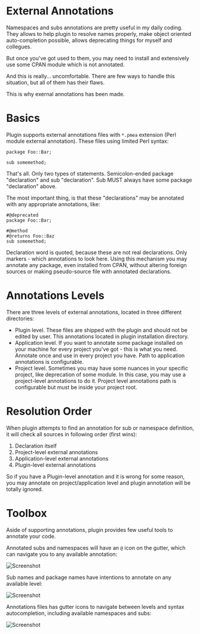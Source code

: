 # External Annotations

Namespaces and subs annotations are pretty useful in my daily coding. They allows to help plugin to resolve names 
properly, make object oriented auto-completion possible, allows deprecating things for myself and collegues.

But once you've got used to them, you may need to install and extensively use some CPAN module which is not annotated.

And this is really... uncomfortable. There are few ways to handle this situation, but all of them has their flaws.

This is why exernal annotations has been made.

# Basics

Plugin supports external annotations files with `*.pmea` extension (Perl module external annotation). These files using limited
Perl syntax:
```
package Foo::Bar;
	
sub somemethod;
```	
That's all. Only two types of statements. Semicolon-ended package "declaration" and sub "declaration". Sub MUST always 
have some package "declaration" above.

The most important thing, is that these "declarations" may be annotated with any appropriate annotations, like:
```
#@deprecated
package Foo::Bar;
	
#@method
#@returns Foo::Baz
sub somemethod;
```
Declaration word is quoted, because these are not real declarations. Only markers - which annotations to look here.
Using this mechanism you may annotate any package, even installed from CPAN, without altering foreign sources or making 
pseudo-source file with annotated declarations.

# Annotations Levels

There are three levels of external annotations, located in three different directories:

* Plugin level. These files are shipped with the plugin and should not be edited by user. This annotations located in plugin installation directory.
* Application level. If you want to annotate some package installed on your machine for every project you've got - this is what you need. Annotate once and use in every project you have. Path to application annotations is configurable. 
* Project level. Sometimes you may have some nuances in your specific project, like deprecation of some module. In this case, you may use a project-level annotations to do it. Project level annotations path is configurable but must be inside your project root.

# Resolution Order

When plugin attempts to find an annotation for sub or namespace definition, it will check all sources in following order (first wins):

1. Declaration itself
2. Project-level external annotations
3. Application-level external annotations
4. Plugin-level external annotations

So if you have a Plugin-level annotation and it is wrong for some reason, you may annotate on project/application level and plugin annotation will be totally ignored.

# Toolbox

Aside of supporting annotations, plugin provides few useful tools to annotate your code.

Annotated subs and namespaces will have an `@` icon on the gutter, which can navigate you to any available annotation:

![Screenshot](https://github.com/Camelcade/Perl5-IDEA/blob/master/images/ea/gutter.png)

Sub names and package names have intentions to annotate on any available level:

![Screenshot](https://github.com/Camelcade/Perl5-IDEA/blob/master/images/ea/intentions.png)

Annotations files has gutter icons to navigate between levels and syntax autocompletion, including available namespaces and subs:

![Screenshot](https://github.com/Camelcade/Perl5-IDEA/blob/master/images/ea/completion.png)

